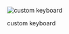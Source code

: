 ![custom keyboard ](https://user-images.githubusercontent.com/47206155/156898272-fdd441eb-d7d4-48a6-bb17-ce50dc60c833.gif)

custom keyboard
